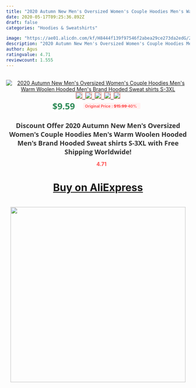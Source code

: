 ```yaml
---
title: "2020 Autumn New Men's Oversized Women's Couple Hoodies Men's Warm Woolen Hooded Men's Brand Hooded Sweat shirts S-3XL"
date: 2020-05-17T09:25:36.892Z
draft: false
categories: "Hoodies & Sweatshirts"

image: "https://ae01.alicdn.com/kf/H8444f139f97546f2abea29ce273da2edG/2020-Autumn-New-Men-s-Oversized-Women-s-Couple-Hoodies-Men-s-Warm-Woolen-Hooded-Men.jpg"
description: "2020 Autumn New Men's Oversized Women's Couple Hoodies Men's Warm Woolen Hooded Men's Brand Hooded Sweat shirts S-3XL"
author: Agus
ratingvalue: 4.71
reviewcount: 1.555
---
```

<br>
<div style="text-align: center;">
<a href="https://s.click.aliexpress.com/e/_AD7klJ" target="_blank" rel="nofollow noopener noreferrer"><img alt="2020 Autumn New Men's Oversized Women's Couple Hoodies Men's Warm Woolen Hooded Men's Brand Hooded Sweat shirts S-3XL" class="magnifier-image" src="https://ae01.alicdn.com/kf/H8444f139f97546f2abea29ce273da2edG/2020-Autumn-New-Men-s-Oversized-Women-s-Couple-Hoodies-Men-s-Warm-Woolen-Hooded-Men.jpg_640x640.jpg">
<br>
<img style="border:1px solid salmon" src="https://ae01.alicdn.com/kf/H8444f139f97546f2abea29ce273da2edG/2020-Autumn-New-Men-s-Oversized-Women-s-Couple-Hoodies-Men-s-Warm-Woolen-Hooded-Men.jpg_120x120.jpg">&nbsp;&nbsp;<img style="border:1px solid salmon" src="https://ae01.alicdn.com/kf/Ha984906ec60a4b689e67bfbc3c660497K/2020-Autumn-New-Men-s-Oversized-Women-s-Couple-Hoodies-Men-s-Warm-Woolen-Hooded-Men.jpg_120x120.jpg">&nbsp;&nbsp;<img style="border:1px solid salmon" src="https://ae01.alicdn.com/kf/H23ae28d7e36b484bba8a669582d1ac20F/2020-Autumn-New-Men-s-Oversized-Women-s-Couple-Hoodies-Men-s-Warm-Woolen-Hooded-Men.jpg_120x120.jpg">&nbsp;&nbsp;<img style="border:1px solid salmon" src="https://ae01.alicdn.com/kf/H40598f60d8cb48cf960ebaf7b6b72e39H/2020-Autumn-New-Men-s-Oversized-Women-s-Couple-Hoodies-Men-s-Warm-Woolen-Hooded-Men.jpg_120x120.jpg">&nbsp;&nbsp;<img style="border:1px solid salmon" src="https://ae01.alicdn.com/kf/Hdca2a24d4072427499b3d8391bd56215M/2020-Autumn-New-Men-s-Oversized-Women-s-Couple-Hoodies-Men-s-Warm-Woolen-Hooded-Men.jpg_120x120.jpg"></a></div><br0>
<div style="text-align: center;"><span style="background-color: white; border: 0px; box-sizing: border-box; color: seagreen; display: inline-block; font-family: &quot;open sans&quot; , &quot;arial&quot; , &quot;helvetica&quot; , sans-serif , &quot;heiti&quot;; font-size: 24px; font-stretch: inherit; font-weight: 700; line-height: inherit; margin: 0px 10px 0px 0px; padding: 0px; vertical-align: middle;">$9.59 </span>
<span style="background: rgb(255 , 241 , 241); border-radius: 3px; border: 0px; box-sizing: border-box; color: #ff4747; display: inline-block; font-family: inherit; font-size: 12px; font-stretch: inherit; font-style: inherit; font-variant: inherit; font-weight: 600; line-height: inherit; margin: 0px; padding: 2px 5px; transform: scale(0.9); vertical-align: middle;">Original Price : <b style="text-decoration: line-through;">$15.99 </b> 40%&nbsp;&nbsp;</span></div>
<h1 style="color: #333333; display: inline-block; font-family: &quot;open sans&quot; , &quot;arial&quot; , &quot;helvetica&quot; , sans-serif , &quot;heiti&quot;; font-size: 18px; font-stretch: inherit; font-weight: 700; text-align: center;">Discount Offer 2020 Autumn New Men's Oversized Women's Couple Hoodies Men's Warm Woolen Hooded Men's Brand Hooded Sweat shirts S-3XL with Free Shipping Worldwide!</h1>
<div style="color: #ff4747; text-align: center;">
<img src="https://4.bp.blogspot.com/-M0ZcTcb-5uY/XleCXlxnR4I/AAAAAAAAAEc/OrjgMkXV1oMQFaCRZj5HQwOCBcu3w1FegCPcBGAYYCw/s1600/star.png" style="height: 15px;">&nbsp;<b>4.71</b></div>
<div class="button_cont" align="center"><a class="buynow_a" href="https://s.click.aliexpress.com/e/_AD7klJ" target="_blank" rel="nofollow noopener noreferrer"><H1>Buy on AliExpress</H1></a></div><br>
<div class="separator" style="clear: both; text-align: center;">
<img src="https://lh3.googleusercontent.com/-pTy5HemUv9M/XlePHvY0dAI/AAAAAAAAAE4/0nX5iRUoIWY8eMW9Dpxeirr157OZliDIgCLcBGAsYHQ/s1600/badge.gif" width="480">
</div>
